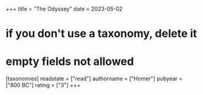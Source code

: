 +++
title = "The Odyssey"
date = 2023-05-02
# if you don't use a taxonomy, delete it
# empty fields not allowed
[taxonomies]
  readstate = ["read"]
  authorname = ["Homer"]
  pubyear = ["800 BC"]
  rating = ["3"]
+++

